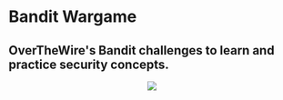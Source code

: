 # Bandit Wargame
## OverTheWire's Bandit challenges to learn and practice security concepts.
<p align="center"> <img src="https://media.tenor.com/1G7KLUiquh0AAAAi/typing-fast.gif"> 
